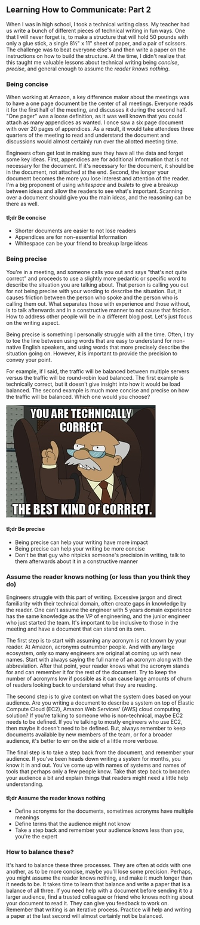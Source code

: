 ## Learning How to Communicate: Part 2

When I was in high school, I took a technical writing class.  My teacher had us
write a bunch of different pieces of technical writing in fun ways.  One that I
will never forget is, to make a structure that will hold 50 pounds with only a
glue stick, a single 8½" x 11" sheet of paper, and a pair of scissors.  The
challenge was to beat everyone else's and then write a paper on the instructions
on how to build the structure.  At the time, I didn't realize that this taught
me valuable lessons about technical writing being *concise*, *precise*, and
general enough to assume the *reader knows nothing*.

### Being concise
When working at Amazon, a key difference maker about the meetings was to have a
one page document be the center of all meetings. Everyone reads it for the
first half of the meeting, and discusses it during the second half.  "One pager"
was a loose definition, as it was well known that you could attach as many
appendices as wanted.  I once saw a six page document with over 20 pages of
appendices.  As a result, it would take attendees three quarters of the meeting
to read and understand the document and discussions would almost certainly run
over the allotted meeting time.  

Engineers often get lost in making sure they have all the data and forget some
key ideas.  First, appendices are for additional information that is not
necessary for the document.  If it's necessary for the document, it should be
in the document, not attached at the end.  Second, the longer your document
becomes the more you lose interest and attention of the reader.  I'm a big
proponent of using *whitespace* and *bullets* to give a breakup between ideas
and allow the readers to see what's important.  Scanning over a document should
give you the main ideas, and the reasoning can be there as well.

#### tl;dr Be concise
* Shorter documents are easier to not lose readers
* Appendices are for non-essential Information
* Whitespace can be your friend to breakup large ideas

### Being precise
You're in a meeting, and someone calls you out and says "that's not quite correct"
and proceeds to use a slightly more pedantic or specific word to describe the
situation you are talking about.  That person is calling you out for not being
precise with your wording to describe the situation. But, it causes friction
between the person who spoke and the person who is calling them out.  What
separates those with experience and those without, is to talk afterwards and in
a constructive manner to not cause that friction.  How to address other people
will be in a different blog post.  Let's just focus on the writing aspect.

Being precise is something I personally struggle with all the time.  Often, I
try to toe the line between using words that are easy to understand for
non-native English speakers, and using words that more precisely describe the
situation going on.  However, it is important to provide the precision to convey
your point.  

For example, if I said, the traffic will be balanced between multiple
servers versus the traffic will be round-robin load balanced.  The first example
is technically correct, but it doesn't give insight into how it would be load
balanced.  The second example is much more concise and precise on how the traffic
will be balanced.  Which one would you choose?

![Technically correct meme](technically_correct.jpg)

#### tl;dr Be precise
* Being precise can help your writing have more impact
* Being precise can help your writing be more concise
* Don't be that guy who nitpicks someone's precision in writing, talk to them afterwards about it in a constructive manner

### Assume the reader knows nothing (or less than you think they do)
Engineers struggle with this part of writing.  Excessive jargon and direct
familiarity with their technical domain, often create gaps in knowledge by the
reader.  One can't assume the engineer with 5 years domain experience has the
same knowledge as the VP of engineering, and the junior engineer who just started
the team.  It's important to be inclusive to those in the meeting and have a
document that can stand on its own.

The first step is to start with assuming any acronym is not known by your reader.
At Amazon, acronyms outnumber people.  And with any large ecosystem, only so many
engineers are original at coming up with new names.  Start with always saying
the full name of an acronym along with the abbreviation.  After that point, your
reader knows what the acronym stands for and can remember it for the rest of the
document.  Try to keep the number of acronyms low if possible as it can cause
large amounts of churn of readers looking back to understand what they are reading.

The second step is to give context on what the system does based on your audience.
Are you writing a document to describe a system on top of Elastic Compute Cloud
(EC2), Amazon Web Services' (AWS) cloud computing solution?  If you're talking
to someone who is non-technical, maybe EC2 needs to be defined.  If you're talking
to mostly engineers who use EC2, then maybe it doesn't need to be defined.  But,
always remember to keep documents available by new members of the team, or for
a broader audience, it's better to err on the side of a little more verbose.

The final step is to take a step back from the document, and remember your
audience.  If you've been heads down writing a system for months, you know it
in and out.  You've come up with names of systems and names of tools that perhaps
only a few people know.  Take that step back to broaden your audience a bit and
explain things that readers might need a little help understanding.

#### tl;dr Assume the reader knows nothing
* Define acronyms for the documents, sometimes acronyms have multiple meanings
* Define terms that the audience might not know
* Take a step back and remember your audience knows less than you, you're the expert

### How to balance these?
It's hard to balance these three processes.  They are often at odds with one
another, as to be more concise, maybe you'll lose some precision.  Perhaps, you
might assume the reader knows nothing, and make it much longer than it needs to
be.  It takes time to learn that balance and write a paper that is a balance of
all three.  If you need help with a document before sending it to a larger
audience, find a trusted colleague or friend who knows nothing about your
document to read it.  They can give you feedback to work on.  Remember that
writing is an iterative process.  Practice will help and writing a paper at the
last second will almost certainly not be balanced.
